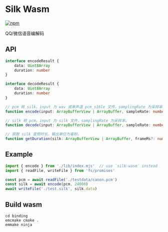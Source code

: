 # Silk Wasm

[![npm](https://img.shields.io/npm/v/silk-wasm?style=flat-square)](https://www.npmjs.com/package/silk-wasm)

QQ/微信语音编解码

## API
```ts
interface encodeResult {
    data: Uint8Array
    duration: number
}

interface decodeResult {
    data: Uint8Array
    duration: number
}
```

```ts
// pcm 转 silk。input 为 wav 或单声道 pcm_s16le 文件，samplingRate 为采样率。 
function encode(input: ArrayBufferView | ArrayBuffer, sampleRate: number): Promise<encodeResult>

// silk 转 pcm。input 为 silk 文件，samplingRate 为采样率。 
function decode(input: ArrayBufferView | ArrayBuffer, sampleRate: number): Promise<decodeResult>

// 获取 silk 音频时长，输出单位为毫秒。
function getDuration(silk: ArrayBufferView | ArrayBuffer, frameMs?: number): number
```

## Example

```js
import { encode } from './lib/index.mjs'  // use `silk-wasm` instead
import { readFile, writeFile } from 'fs/promises'

const pcm = await readFile('./testdata/canon.pcm')
const silk = await encode(pcm, 24000)
await writeFile('./test.silk', silk.data)
```

## Build wasm
```
cd binding
emcmake cmake .
emmake ninja
```